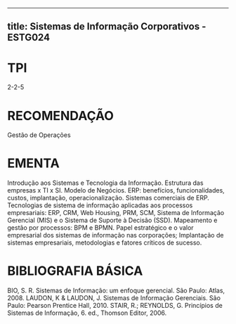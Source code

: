 
---
title: Sistemas de Informação Corporativos - ESTG024 
---

# TPI

2-2-5

# RECOMENDAÇÃO

Gestão de Operações

# EMENTA

Introdução aos Sistemas e Tecnologia da Informação. Estrutura das empresas x TI x SI. Modelo de Negócios. ERP: benefícios, funcionalidades, custos, implantação, operacionalização. Sistemas comerciais de ERP. Tecnologias de sistema de informação aplicadas aos processos empresariais: ERP, CRM, Web Housing, PRM, SCM, Sistema de Informação Gerencial (MIS) e o Sistema de Suporte à Decisão (SSD). Mapeamento e gestão por processos: BPM e BPMN. Papel estratégico e o valor empresarial dos sistemas de informação nas corporações; Implantação de sistemas empresariais, metodologias e fatores críticos de sucesso.

# BIBLIOGRAFIA BÁSICA

BIO, S. R. Sistemas de Informação: um enfoque gerencial. São Paulo: Atlas, 2008.
LAUDON, K & LAUDON, J. Sistemas de Informação Gerenciais. São Paulo: Pearson Prentice Hall, 2010.
STAIR, R.; REYNOLDS, G. Princípios de Sistemas de Informação, 6. ed., Thomson Editor, 2006.
        